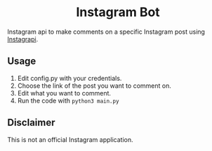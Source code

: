 <p align="center">
  
</p>

<h1 align="center">Instagram Bot</h1>

Instagram api to make comments on a specific Instagram post using [Instagrapi](https://github.com/subzeroid/instagrapi).

## Usage

1. Edit config.py with your credentials.
2. Choose the link of the post you want to comment on.
3. Edit what you want to comment.
4. Run the code with
```python3 main.py```
   
## Disclaimer

This is not an official Instagram application. 
